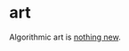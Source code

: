 <!--
  date: 2005-02-20
  modified: 2005-02-20
  slug: art
  type: post
  categories: link
-->

# art

<p>Algorithmic art is <a href="http://www.dam.org/" target="_blank">nothing new</a>.</p>
